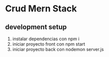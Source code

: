 # Crud Mern Stack

## development setup
1. instalar dependencias con npm i
2. iniciar proyecto front con npm start
3. iniciar proyecto back con nodemon server.js